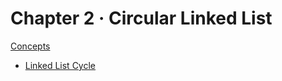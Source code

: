 # Chapter 2 · Circular Linked List

[Concepts](../02.Circular%20Linked%20List/Concepts/README.md)

- [Linked List Cycle](../02.Circular%20Linked%20List/01.Linked%20List%20Cycle/README.md)
